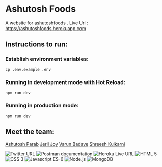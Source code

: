 # Ashutosh Foods
A website for ashutoshfoods .
Live Url : https://ashutoshfoods.herokuapp.com

## Instructions to run:

### Establish environment variables:
``` 
cp .env.example .env
```

### Running in development mode with Hot Reload:
```
npm run dev
```

### Running in production mode:
```
npm run dev
```


## Meet the team:
[Ashutosh Parab]()
[Jeril Joy](https://github.com/The-Maestro-JJ)
[Varun Badave](https://github.com/varun123H)
[Shreesh Kulkarni](https://github.com/sgkul2000)


![Twitter URL](https://img.shields.io/twitter/url?style=social&url=https%3A%2F%2Ftwitter.com%2FAshutoshParab8)
![Postman documentation](https://img.shields.io/badge/Postman-documentation-orange?style=flat&logo=Postman&link=https://web.postman.co/collections/11041485-260d4e5b-a48c-42be-8ca9-21b1c8cfe3fb&link=https://web.postman.co/collections/11041485-260d4e5b-a48c-42be-8ca9-21b1c8cfe3fb)
![Heroku Live URL](https://img.shields.io/badge/Heroku-Live%20URL-purple?style=flat&logo=Heroku&link=https://ashutoshfoods.herokuapp.com&link=https://ashutoshfoods.herokuapp.com)
![HTML 5](https://img.shields.io/badge/-HTML5-gray?style=flat&logo=HTML5)
![CSS 3](https://img.shields.io/badge/-CSS3-gray?style=flat&logo=CSS3)
![Javascript ES-6](https://img.shields.io/badge/-Javascript--ES6-gray?style=flat&logo=JavaScript)
![Node.js](https://img.shields.io/badge/-Node.js-gray?style=flat&logo=Node.js)
![MongoDB](https://img.shields.io/badge/-MongoDB-green?style=flat&logo=MongoDB)
